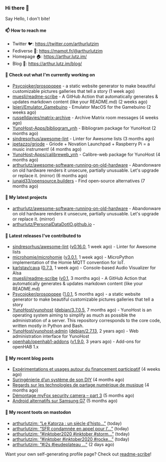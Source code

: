 ### Hi there 👋

Say Hello, I don't bite!

#### 📫 How to reach me

- Twitter 🐦: https://twitter.com/arthurlutzim
- Fediverse 🐘: https://mamot.fr/@arthurlutzim
- Homepage 🏠: https://arthur.lutz.im/
- Blog 📰: https://arthur.lutz.im/blog/

#### 👷 Check out what I'm currently working on

- [Psycojoker/prosopopee](https://github.com/Psycojoker/prosopopee) - a static website generator to make beautiful customizable pictures galleries that tell a story (1 week ago)
- [muesli/readme-scribe](https://github.com/muesli/readme-scribe) - A GitHub Action that automatically generates &amp; updates markdown content (like your README.md) (2 weeks ago)
- [lpieri/Emulator_Gamebuino](https://github.com/lpieri/Emulator_Gamebuino) - Emulator MacOS for the Gamebuino (2 weeks ago)
- [russelldavies/matrix-archive](https://github.com/russelldavies/matrix-archive) - Archive Matrix room messages (4 weeks ago)
- [YunoHost-Apps/bibliogram_ynh](https://github.com/YunoHost-Apps/bibliogram_ynh) - Bibliogram package for YunoHost (2 months ago)
- [sindresorhus/awesome-lint](https://github.com/sindresorhus/awesome-lint) - Linter for Awesome lists (3 months ago)
- [jpetazzo/griode](https://github.com/jpetazzo/griode) - Griode &#43; Novation Launchpad &#43; Raspberry Pi = a music instrument! (4 months ago)
- [YunoHost-Apps/calibreweb_ynh](https://github.com/YunoHost-Apps/calibreweb_ynh) - Calibre-web package for YunoHost (4 months ago)
- [arthurlutz/awesome-software-running-on-old-hardware](https://github.com/arthurlutz/awesome-software-running-on-old-hardware) - Abandonware on old hardware renders it unsecure, partially unusuable. Let&#39;s upgrade or replace it. (mirror) (6 months ago)
- [junaid33/opensource.builders](https://github.com/junaid33/opensource.builders) - Find open-source alternatives (7 months ago)

#### 🌱 My latest projects

- [arthurlutz/awesome-software-running-on-old-hardware](https://github.com/arthurlutz/awesome-software-running-on-old-hardware) - Abandonware on old hardware renders it unsecure, partially unusuable. Let&#39;s upgrade or replace it. (mirror)
- [arthurlutz/PersonalDataDotIO.github.io](https://github.com/arthurlutz/PersonalDataDotIO.github.io) - 

#### 🔭 Latest releases I've contributed to

- [sindresorhus/awesome-lint](https://github.com/sindresorhus/awesome-lint) ([v0.16.0](https://github.com/sindresorhus/awesome-lint/releases/tag/v0.16.0), 1 week ago) - Linter for Awesome lists
- [microhomie/microhomie](https://github.com/microhomie/microhomie) ([v3.0.1](https://github.com/microhomie/microhomie/releases/tag/v3.0.1), 1 week ago) - MicroPython implementation of the Homie MQTT convention for IoT.
- [karlstav/cava](https://github.com/karlstav/cava) ([0.7.3](https://github.com/karlstav/cava/releases/tag/0.7.3), 1 week ago) - Console-based Audio Visualizer for Alsa
- [muesli/readme-scribe](https://github.com/muesli/readme-scribe) ([v0.1](https://github.com/muesli/readme-scribe/releases/tag/v0.1), 3 months ago) - A GitHub Action that automatically generates &amp; updates markdown content (like your README.md)
- [Psycojoker/prosopopee](https://github.com/Psycojoker/prosopopee) ([1.0.1](https://github.com/Psycojoker/prosopopee/releases/tag/1.0.1), 5 months ago) - a static website generator to make beautiful customizable pictures galleries that tell a story
- [YunoHost/yunohost](https://github.com/YunoHost/yunohost) ([debian/3.7.0.5](https://github.com/YunoHost/yunohost/releases/tag/debian%2F3.7.0.5), 7 months ago) - YunoHost is an operating system aiming to simplify as much as possible the administration of a server. This repository corresponds to the core code, written mostly in Python and Bash.
- [YunoHost/yunohost-admin](https://github.com/YunoHost/yunohost-admin) ([debian/2.7.13](https://github.com/YunoHost/yunohost-admin/releases/tag/debian%2F2.7.13), 2 years ago) - Web administration interface for YunoHost
- [openhab/openhab1-addons](https://github.com/openhab/openhab1-addons) ([v1.9.0](https://github.com/openhab/openhab1-addons/releases/tag/v1.9.0), 3 years ago) - Add-ons for openHAB 1.x

#### 📜 My recent blog posts

- [Expérimentations et usages autour du financement participatif](https://arthur.lutz.im/blog/2020/09/21/experimentations-et-usages-autour-du-financement-participatif/) (4 weeks ago)
- [Suringénierie d’un système de son DIY](https://arthur.lutz.im/blog/2020/06/01/suringenierie-dun-systeme-de-son-diy/) (4 months ago)
- [Regards sur les technologies de partage numérique de musique](https://arthur.lutz.im/blog/2020/05/23/regards-sur-les-technologies-de-partage-numerique-de-musique/) (4 months ago)
- [Démontage myFox security camera – part 3](https://arthur.lutz.im/blog/2020/04/28/demontage-myfox-security-camera-part-3/) (5 months ago)
- [Android alternatifs sur Samsung G7](https://arthur.lutz.im/blog/2020/04/26/android-alternatifs-sur-samsung-g7/) (5 months ago)

#### 🐘 My recent toots on mastodon

- [arthurlutzim: “Le Katorza : un siècle d’histo…”](https://mamot.fr/@arthurlutzim/105062857313388795) (today)
- [arthurlutzim: “SFR condamnée en appel pour l’…”](https://mamot.fr/@arthurlutzim/105062836595464392) (today)
- [arthurlutzim: “#inktober2020 #inktober #storm…”](https://mamot.fr/@arthurlutzim/105061645106916327) (today)
- [arthurlutzim: “#inktober #inktober2020 #rocke…”](https://mamot.fr/@arthurlutzim/105061587848424557) (today)
- [arthurlutzim: “#j2s #jeudeplateau …”](https://mamot.fr/@arthurlutzim/105049668250284565) (2 days ago)

Want your own self-generating profile page? Check out [readme-scribe](https://github.com/muesli/readme-scribe)!

